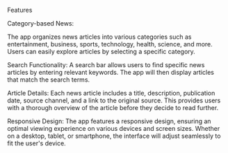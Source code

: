 Features

Category-based News: 

The app organizes news articles into various categories such as entertainment, business, sports, technology, health, science, and more. Users can easily explore articles by selecting a specific category.

Search Functionality: A search bar allows users to find specific news articles by entering relevant keywords. The app will then display articles that match the search terms.

Article Details: Each news article includes a title, description, publication date, source channel, and a link to the original source. This provides users with a thorough overview of the article before they decide to read further.

Responsive Design: The app features a responsive design, ensuring an optimal viewing experience on various devices and screen sizes. Whether on a desktop, tablet, or smartphone, the interface will adjust seamlessly to fit the user's device.
